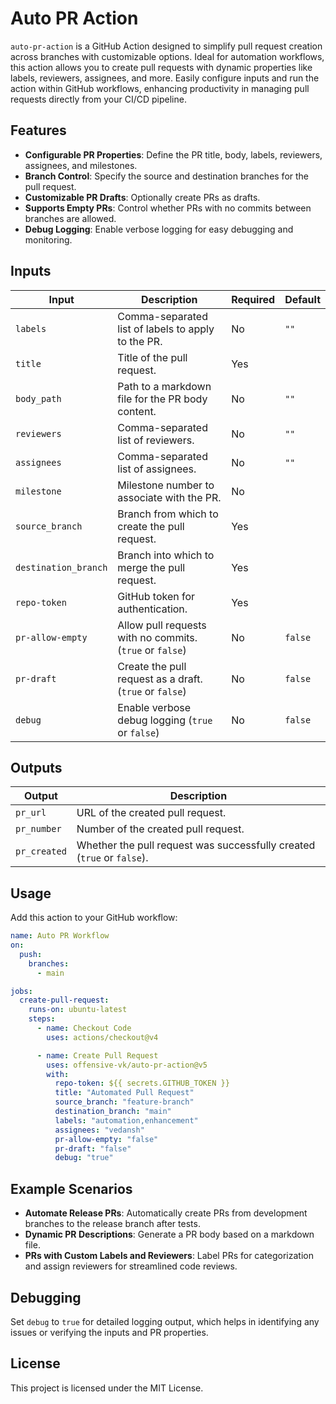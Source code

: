 # Auto PR Action

`auto-pr-action` is a GitHub Action designed to simplify pull request creation across branches with customizable options. Ideal for automation workflows, this action allows you to create pull requests with dynamic properties like labels, reviewers, assignees, and more. Easily configure inputs and run the action within GitHub workflows, enhancing productivity in managing pull requests directly from your CI/CD pipeline.

## Features

- **Configurable PR Properties**: Define the PR title, body, labels, reviewers, assignees, and milestones.
- **Branch Control**: Specify the source and destination branches for the pull request.
- **Customizable PR Drafts**: Optionally create PRs as drafts.
- **Supports Empty PRs**: Control whether PRs with no commits between branches are allowed.
- **Debug Logging**: Enable verbose logging for easy debugging and monitoring.

## Inputs

| Input              | Description                                                | Required | Default |
|--------------------|------------------------------------------------------------|----------|---------|
| `labels`           | Comma-separated list of labels to apply to the PR.         | No       | `""`    |
| `title`            | Title of the pull request.                                 | Yes      |         |
| `body_path`        | Path to a markdown file for the PR body content.           | No       | `""`    |
| `reviewers`        | Comma-separated list of reviewers.                         | No       | `""`    |
| `assignees`        | Comma-separated list of assignees.                         | No       | `""`    |
| `milestone`        | Milestone number to associate with the PR.                 | No       |         |
| `source_branch`    | Branch from which to create the pull request.              | Yes      |         |
| `destination_branch` | Branch into which to merge the pull request.             | Yes      |         |
| `repo-token`       | GitHub token for authentication.                           | Yes      |         |
| `pr-allow-empty`   | Allow pull requests with no commits. (`true` or `false`)   | No       | `false` |
| `pr-draft`         | Create the pull request as a draft. (`true` or `false`)    | No       | `false` |
| `debug`            | Enable verbose debug logging (`true` or `false`)           | No       | `false` |

## Outputs

| Output       | Description                                     |
|--------------|-------------------------------------------------|
| `pr_url`     | URL of the created pull request.                |
| `pr_number`  | Number of the created pull request.             |
| `pr_created` | Whether the pull request was successfully created (`true` or `false`). |

## Usage

Add this action to your GitHub workflow:

```yaml
name: Auto PR Workflow
on:
  push:
    branches:
      - main

jobs:
  create-pull-request:
    runs-on: ubuntu-latest
    steps:
      - name: Checkout Code
        uses: actions/checkout@v4

      - name: Create Pull Request
        uses: offensive-vk/auto-pr-action@v5
        with:
          repo-token: ${{ secrets.GITHUB_TOKEN }}
          title: "Automated Pull Request"
          source_branch: "feature-branch"
          destination_branch: "main"
          labels: "automation,enhancement"
          assignees: "vedansh"
          pr-allow-empty: "false"
          pr-draft: "false"
          debug: "true"
```

## Example Scenarios

- **Automate Release PRs**: Automatically create PRs from development branches to the release branch after tests.
- **Dynamic PR Descriptions**: Generate a PR body based on a markdown file.
- **PRs with Custom Labels and Reviewers**: Label PRs for categorization and assign reviewers for streamlined code reviews.

## Debugging

Set `debug` to `true` for detailed logging output, which helps in identifying any issues or verifying the inputs and PR properties.

## License

This project is licensed under the MIT License.
